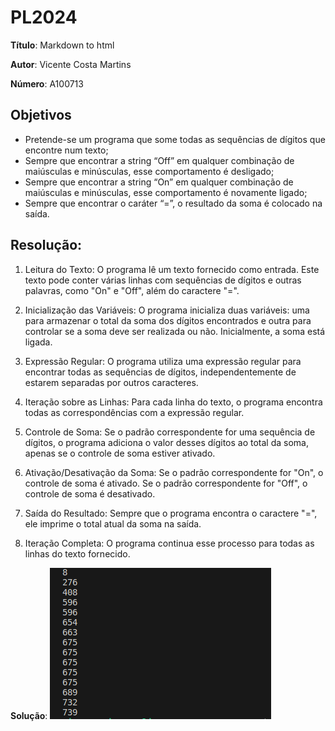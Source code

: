 # PL2024

**Título**: Markdown to html

**Autor**: Vicente Costa Martins 

**Número**: A100713

## Objetivos


* Pretende-se um programa que some todas as sequências de dígitos que encontre num texto;
* Sempre que encontrar a string “Off” em qualquer combinação de maiúsculas e minúsculas, esse comportamento é desligado;
* Sempre que encontrar a string “On” em qualquer combinação de maiúsculas e minúsculas, esse comportamento é novamente ligado;
* Sempre que encontrar o caráter “=”, o resultado da soma é colocado na saída.

## Resolução:

1. Leitura do Texto:
O programa lê um texto fornecido como entrada. Este texto pode conter várias linhas com sequências de dígitos e outras palavras, como "On" e "Off", além do caractere "=".

2. Inicialização das Variáveis:
        O programa inicializa duas variáveis: uma para armazenar o total da soma dos dígitos encontrados e outra para controlar se a soma deve ser realizada ou não. Inicialmente, a soma está ligada.

3. Expressão Regular:
        O programa utiliza uma expressão regular para encontrar todas as sequências de dígitos, independentemente de estarem separadas por outros caracteres.

4. Iteração sobre as Linhas:
        Para cada linha do texto, o programa encontra todas as correspondências com a expressão regular.

5. Controle de Soma:
        Se o padrão correspondente for uma sequência de dígitos, o programa adiciona o valor desses dígitos ao total da soma, apenas se o controle de soma estiver ativado.

6. Ativação/Desativação da Soma:
        Se o padrão correspondente for "On", o controle de soma é ativado.
        Se o padrão correspondente for "Off", o controle de soma é desativado.

7. Saída do Resultado:
        Sempre que o programa encontra o caractere "=", ele imprime o total atual da soma na saída.

8. Iteração Completa:
        O programa continua esse processo para todas as linhas do texto fornecido.

**Solução**: 
![](TPC3.png)

